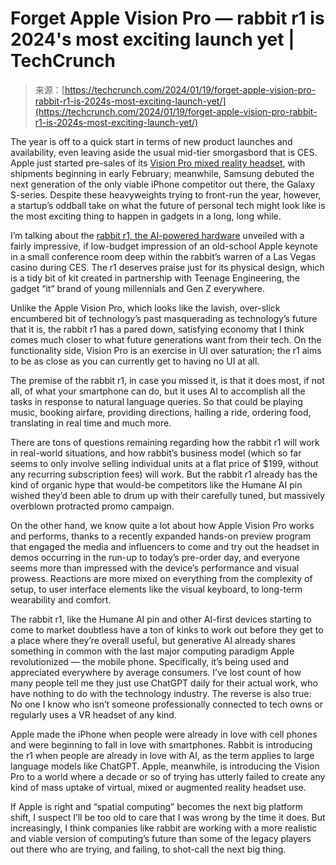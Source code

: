 <!--yml
category: 未分类
date: 2024-05-27 14:57:34
-->

# Forget Apple Vision Pro — rabbit r1 is 2024's most exciting launch yet | TechCrunch

> 来源：[https://techcrunch.com/2024/01/19/forget-apple-vision-pro-rabbit-r1-is-2024s-most-exciting-launch-yet/](https://techcrunch.com/2024/01/19/forget-apple-vision-pro-rabbit-r1-is-2024s-most-exciting-launch-yet/)

The year is off to a quick start in terms of new product launches and availability, even leaving aside the usual mid-tier smorgasbord that is CES. Apple just started pre-sales of its [Vision Pro mixed reality headset](https://techcrunch.com/2024/01/17/i-spent-the-morning-with-the-apple-vision-pro/), with shipments beginning in early February; meanwhile, Samsung debuted the next generation of the only viable iPhone competitor out there, the Galaxy S-series. Despite these heavyweights trying to front-run the year, however, a startup’s oddball take on what the future of personal tech might look like is the most exciting thing to happen in gadgets in a long, long while.

I’m talking about the [rabbit r1, the AI-powered hardware](https://techcrunch.com/2024/01/09/can-a-striking-design-set-rabbits-r1-pocket-ai-apart-from-a-gaggle-of-virtual-assistants/) unveiled with a fairly impressive, if low-budget impression of an old-school Apple keynote in a small conference room deep within the rabbit’s warren of a Las Vegas casino during CES. The r1 deserves praise just for its physical design, which is a tidy bit of kit created in partnership with Teenage Engineering, the gadget “it” brand of young millennials and Gen Z everywhere.

Unlike the Apple Vision Pro, which looks like the lavish, over-slick encumbered bit of technology’s past masquerading as technology’s future that it is, the rabbit r1 has a pared down, satisfying economy that I think comes much closer to what future generations want from their tech. On the functionality side, Vision Pro is an exercise in UI over saturation; the r1 aims to be as close as you can currently get to having no UI at all.

The premise of the rabbit r1, in case you missed it, is that it does most, if not all, of what your smartphone can do, but it uses AI to accomplish all the tasks in response to natural language queries. So that could be playing music, booking airfare, providing directions, hailing a ride, ordering food, translating in real time and much more.

There are tons of questions remaining regarding how the rabbit r1 will work in real-world situations, and how rabbit’s business model (which so far seems to only involve selling individual units at a flat price of $199, without any recurring subscription fees) will work. But the rabbit r1 already has the kind of organic hype that would-be competitors like the Humane AI pin wished they’d been able to drum up with their carefully tuned, but massively overblown protracted promo campaign.

On the other hand, we know quite a lot about how Apple Vision Pro works and performs, thanks to a recently expanded hands-on preview program that engaged the media and influencers to come and try out the headset in demos occurring in the run-up to today’s pre-order day, and everyone seems more than impressed with the device’s performance and visual prowess. Reactions are more mixed on everything from the complexity of setup, to user interface elements like the visual keyboard, to long-term wearability and comfort.

The rabbit r1, like the Humane AI pin and other AI-first devices starting to come to market doubtless have a ton of kinks to work out before they get to a place where they’re overall useful, but generative AI already shares something in common with the last major computing paradigm Apple revolutionized — the mobile phone. Specifically, it’s being used and appreciated everywhere by average consumers. I’ve lost count of how many people tell me they just use ChatGPT daily for their actual work, who have nothing to do with the technology industry. The reverse is also true: No one I know who isn’t someone professionally connected to tech owns or regularly uses a VR headset of any kind.

Apple made the iPhone when people were already in love with cell phones and were beginning to fall in love with smartphones. Rabbit is introducing the r1 when people are already in love with AI, as the term applies to large language models like ChatGPT. Apple, meanwhile, is introducing the Vision Pro to a world where a decade or so of trying has utterly failed to create any kind of mass uptake of virtual, mixed or augmented reality headset use.

If Apple is right and “spatial computing” becomes the next big platform shift, I suspect I’ll be too old to care that I was wrong by the time it does. But increasingly, I think companies like rabbit are working with a more realistic and viable version of computing’s future than some of the legacy players out there who are trying, and failing, to shot-call the next big thing.